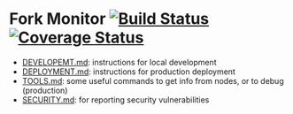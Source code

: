 # Fork Monitor [![Build Status](https://travis-ci.com/BitMEXResearch/forkmonitor.svg?branch=master)](https://travis-ci.com/BitMEXResearch/forkmonitor) [![Coverage Status](https://coveralls.io/repos/github/BitMEXResearch/forkmonitor/badge.svg?branch=master)](https://coveralls.io/github/BitMEXResearch/forkmonitor?branch=master)

* [DEVELOPEMT.md](DEVELOPMENT.md): instructions for local development
* [DEPLOYMENT.md](DEPLOYMENT.md): instructions for production deployment
* [TOOLS.md](TOOLS.md): some useful commands to get info from nodes, or to debug (production)
* [SECURITY.md](SECURITY.md): for reporting security vulnerabilities
